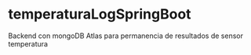 # temperaturaLogSpringBoot


Backend con mongoDB Atlas para permanencia de resultados de sensor temperatura
